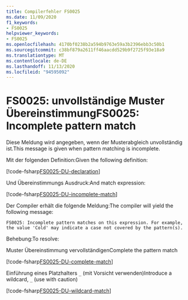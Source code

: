 ```yaml
---
title: Compilerfehler FS0025
ms.date: 11/09/2020
f1_keywords:
- FS0025
helpviewer_keywords:
- FS0025
ms.openlocfilehash: 4170bf0238b2a594b9763e59a3b2396ebb3c50b1
ms.sourcegitcommit: c38bf879a2611ff46aacdd529b9f2725f93e18a9
ms.translationtype: MT
ms.contentlocale: de-DE
ms.lasthandoff: 11/13/2020
ms.locfileid: "94595092"
---
```

# <a name="fs0025-incomplete-pattern-match"></a><span data-ttu-id="210e9-102">FS0025: unvollständige Muster Übereinstimmung</span><span class="sxs-lookup"><span data-stu-id="210e9-102">FS0025: Incomplete pattern match</span></span>

<span data-ttu-id="210e9-103">Diese Meldung wird angegeben, wenn der Musterabgleich unvollständig ist.</span><span class="sxs-lookup"><span data-stu-id="210e9-103">This message is given when pattern matching is incomplete.</span></span>

<span data-ttu-id="210e9-104">Mit der folgenden Definition:</span><span class="sxs-lookup"><span data-stu-id="210e9-104">Given the following definition:</span></span>

[!code-fsharp[FS0025-DU-declaration](~/samples/snippets/fsharp/compiler-messages/fs0025.fsx#L2-L6)]

<span data-ttu-id="210e9-105">Und Übereinstimmungs Ausdruck:</span><span class="sxs-lookup"><span data-stu-id="210e9-105">And match expression:</span></span>

[!code-fsharp[FS0025-DU-incomplete-match](~/samples/snippets/fsharp/compiler-messages/fs0025.fsx#L15-L17)]

<span data-ttu-id="210e9-106">Der Compiler erhält die folgende Meldung:</span><span class="sxs-lookup"><span data-stu-id="210e9-106">The compiler will yield the following message:</span></span>

```text
FS0025: Incomplete pattern matches on this expression. For example, the value 'Cold' may indicate a case not covered by the pattern(s).
```

<span data-ttu-id="210e9-107">Behebung:</span><span class="sxs-lookup"><span data-stu-id="210e9-107">To resolve:</span></span>

<span data-ttu-id="210e9-108">Muster Übereinstimmung vervollständigen</span><span class="sxs-lookup"><span data-stu-id="210e9-108">Complete the pattern match</span></span>

[!code-fsharp[FS0025-DU-complete-match](~/samples/snippets/fsharp/compiler-messages/fs0025.fsx#L9-L12)]

<span data-ttu-id="210e9-109">Einführung eines Platzhalters `_` (mit Vorsicht verwenden)</span><span class="sxs-lookup"><span data-stu-id="210e9-109">Introduce a wildcard, `_` (use with caution)</span></span>

[!code-fsharp[FS0025-DU-wildcard-match](~/samples/snippets/fsharp/compiler-messages/fs0025.fsx#L20-L23)]
